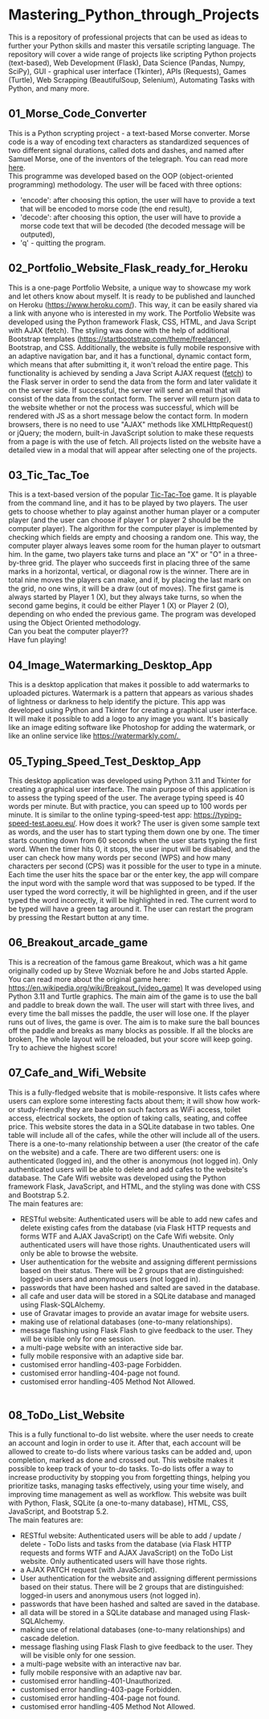 # Mastering_Python_through_Projects
This is a repository of professional projects that can be used as ideas to further your Python skills and master this
versatile scripting language. The repository will cover a wide range of projects like scripting Python projects (text-based), Web Development (Flask), Data Science (Pandas, Numpy, SciPy), GUI - graphical user interface (Tkinter), APIs (Requests), Games (Turtle), Web Scrapping (BeautifulSoup, Selenium), Automating Tasks with Python, and many more.


## 01_Morse_Code_Converter
This is a Python scrypting project - a text-based Morse converter.
Morse code is a way of encoding text characters as standardized sequences of two different signal durations, called dots and dashes, and named after Samuel Morse, one of the inventors of the telegraph.
You can read more [here](https://en.wikipedia.org/wiki/Morse_code).</br>
This programme was developed based on the OOP (object-oriented programming) methodology.
The user will be faced with three options:</br>
- 'encode': after choosing this option, the user will have to provide a text that will be encoded to morse code (the end result),</br>
- 'decode': after choosing this option, the user will have to provide a morse code text that will be decoded (the decoded message will be outputed),</br>
- 'q' - quitting the program.</br>
 

## 02_Portfolio_Website_Flask_ready_for_Heroku
This is a one-page Portfolio Website, a unique way to showcase my work and let others know about myself. It is ready to be published and launched on Heroku (https://www.heroku.com/). This way, it can be easily shared via a link with anyone who is interested in my work. The Portfolio Website was developed using the Python framework Flask, CSS, HTML, and Java Script with AJAX (fetch). The styling was done with the help of additional Bootstrap templates (https://startbootstrap.com/theme/freelancer), Bootstrap, and CSS. Additionally, the website is fully mobile responsive with an adaptive navigation bar, and it has a functional, dynamic contact form, which means that after submitting it, it won't reload the entire page. This functionality is achieved by sending a Java Script AJAX request ([fetch](https://developer.mozilla.org/en-US/docs/Web/API/Fetch_API)) to the Flask server in order to send the data from the form and later validate it on the server side. If successful, the server will send an email that will consist of the data from the contact form. The server will return json data to the website whether or not the process was successful, which will be rendered with JS as a short message below the contact form. In modern browsers, there is no need to use "AJAX" methods like XMLHttpRequest() or jQuery; the modern, built-in JavaScript solution to make these requests from a page is with the use of fetch. All projects listed on the website have a detailed view in a modal that will appear after selecting one of the projects.

## 03_Tic_Tac_Toe
This is a text-based version of the popular [Tic-Tac-Toe](https://en.wikipedia.org/wiki/Tic-Tac-Toe) game. It is playable from the command line, and it has to be played by two players.
The user gets to choose whether to play against another human player or a computer player (and the user can choose if player 1 or player 2 should be the computer player). The algorithm for the computer player is implemented by checking which fields are empty and choosing a random one. This way, the computer player always leaves some room for the human player to outsmart him.
In the game, two players take turns and place an "X" or "O" in a three-by-three grid. The player who succeeds first in placing three of the same marks in a horizontal, vertical, or diagonal row is the winner. There are in total nine moves the players can make, and if, by placing the last mark on the grid, no one wins, it will be a draw (out of moves). The first game is always started by Player 1 (X), but they always take turns, so when the second game begins, it could be either Player 1 (X) or Player 2 (O), depending on who ended the previous game. The program was developed using the Object Oriented methodology.</br>
Can you beat the computer player??</br>
Have fun playing! 

## 04_Image_Watermarking_Desktop_App
This is a desktop application that makes it possible to add watermarks to uploaded pictures.
Watermark is a pattern that appears as various shades of lightness or darkness to help identify the picture.
This app was developed using Python and Tkinter for creating a graphical user interface.
It will make it possible to add a logo to any image you want. It's basically like an image editing software like Photoshop for adding the watermark, or like an online service like https://watermarkly.com/. </br>

## 05_Typing_Speed_Test_Desktop_App
This desktop application was developed using Python 3.11 and Tkinter for creating a graphical user interface.
The main purpose of this application is to assess the typing speed of the user.
The average typing speed is 40 words per minute. But with practice, you can speed up to 100 words per minute.
It is similar to the online typing-speed-test app: https://typing-speed-test.aoeu.eu/.
How does it work? The user is given some sample text as words, and the user has to start typing them down one by one.
The timer starts counting down from 60 seconds when the user starts typing the first word.
When the timer hits 0, it stops, the user input will be disabled, and the user can check how many words per second (WPS) and how many characters per second (CPS) was it possible for the user to type in a minute.
Each time the user hits the space bar or the enter key, the app will compare the input word with the sample word that was supposed to be typed.
If the user typed the word correctly, it will be highlighted in green, and if the user typed the word incorrectly, it will be highlighted in red.
The current word to be typed will have a green tag around it.
The user can restart the program by pressing the Restart button at any time.

## 06_Breakout_arcade_game
This is a recreation of the famous game Breakout, which was a hit game originally coded up by Steve Wozniak before he and Jobs started Apple.
You can read more about the original game here: https://en.wikipedia.org/wiki/Breakout_(video_game)
It was developed using Python 3.11 and Turtle graphics. The main aim of the game is to use the ball and paddle to break down the wall.
The user will start with three lives, and every time the ball misses the paddle, the user will lose one. If the player runs out of lives, the game is over. The aim is to make sure the ball bounces off the paddle and breaks as many blocks as possible. If all the blocks are broken,
The whole layout will be reloaded, but your score will keep going. Try to achieve the highest score! 

## 07_Cafe_and_Wifi_Website
This is a fully-fledged website that is mobile-responsive. It lists cafes where users can explore some interesting facts about them; it will show how work- or study-friendly they are based on such factors as WiFi access, toilet access, electrical sockets, the option of taking calls, seating, and coffee price. This website stores the data in a SQLite database in two tables. One table will include all of the cafes, while the other will include all of the users. There is a one-to-many relationship between a user (the creator of the cafe on the website) and a cafe. There are two different users: one is authenticated (logged in), and the other is anonymous (not logged in). Only authenticated users will be able to delete and add cafes to the website's database. The Cafe Wifi website was developed using the Python framework Flask, JavaScript, and HTML, and the styling was done with CSS and Bootstrap 5.2.</br>
The main features are:</br>
- RESTful website: Authenticated users will be able to add new cafes and delete existing cafes from the database (via Flask HTTP requests and forms WTF and AJAX JavaScript) on the Cafe Wifi website. Only authenticated users will have those rights. Unauthenticated users will only be able to browse the website. </br>
- User authentication for the website and assigning different permissions based on their status. There will be 2 groups that are distinguished: logged-in users and anonymous users (not logged in). </br>
- passwords that have been hashed and salted are saved in the database.</br>
- all cafe and user data will be stored in a SQLite database and managed using Flask-SQLAlchemy.</br>
- use of Gravatar images to provide an avatar image for website users.</br>
- making use of relational databases (one-to-many relationships). </br>
- message flashing using Flask Flash to give feedback to the user. They will be visible only for one session. </br>
- a multi-page website with an interactive side bar. </br>
- fully mobile responsive with an adaptive side bar.</br>
- customised error handling-403-page Forbidden.</br>
- customised error handling-404-page not found.</br>
- customised error handling-405 Method Not Allowed.</br> 

## 08_ToDo_List_Website
This is a fully functional to-do list website. where the user needs to create an account and login in order to use it.
After that, each account will be allowed to create to-do lists where various tasks can be added and, upon completion, marked as done and crossed out. This website makes it possible to keep track of your to-do tasks. To-do lists offer a way to increase productivity by stopping you from forgetting things, helping you prioritize tasks, managing tasks effectively, using your time wisely, and improving time management as well as workflow. This website was built with Python, Flask, SQLite (a one-to-many database), HTML, CSS, JavaScript, and Bootstrap 5.2.</br>
The main features are:</br>
- RESTful website: Authenticated users will be able to add / update / delete - ToDo lists and tasks from the database (via Flask HTTP requests and forms WTF and AJAX JavaScript) on the ToDo List website. Only authenticated users will have those rights.</br>
- a AJAX PATCH request (with JavaScript).</br>
- User authentication for the website and assigning different permissions based on their status. There will be 2 groups that are distinguished: logged-in users and anonymous users (not logged in). </br>
- passwords that have been hashed and salted are saved in the database.</br>
- all data will be stored in a SQLite database and managed using Flask-SQLAlchemy.</br>
- making use of relational databases (one-to-many relationships) and cascade deletion. </br>
- message flashing using Flask Flash to give feedback to the user. They will be visible only for one session. </br>
- a multi-page website with an interactive nav bar. </br>
- fully mobile responsive with an adaptive nav bar.</br>
- customised error handling-401-Unauthorized.</br>
- customised error handling-403-page Forbidden.</br>
- customised error handling-404-page not found.</br>
- customised error handling-405 Method Not Allowed.</br>

